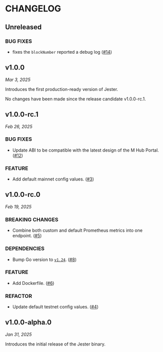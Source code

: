 # CHANGELOG

## Unreleased

### BUG FIXES

- fixes the `blockNumber` reported a debug log ([#14](https://github.com/noble-assets/jester/pull/14))

## v1.0.0

*Mar 3, 2025*

Introduces the first production-ready version of Jester.

No changes have been made since the release candidate v1.0.0-rc.1.

## v1.0.0-rc.1

*Feb 26, 2025*

### BUG FIXES

- Update ABI to be compatible with the latest design of the M Hub Portal. ([#12](https://github.com/noble-assets/jester/pull/12))

### FEATURE

- Add default mainnet config values. ([#3](https://github.com/noble-assets/jester/pull/3))

## v1.0.0-rc.0

*Feb 19, 2025*

### BREAKING CHANGES

- Combine both custom and default Prometheus metrics into one endpoint. ([#5](https://github.com/noble-assets/jester/issues/5))

### DEPENDENCIES

- Bump Go version to [`v1.24`](https://go.dev/doc/go1.24). ([#8](https://github.com/noble-assets/jester/issues/8))

### FEATURE

- Add Dockerfile. ([#6](https://github.com/noble-assets/jester/issues/6))

### REFACTOR

- Update default testnet config values. ([#4](https://github.com/noble-assets/jester/pull/4))

## v1.0.0-alpha.0

*Jan 31, 2025*

Introduces the initial release of the Jester binary.

